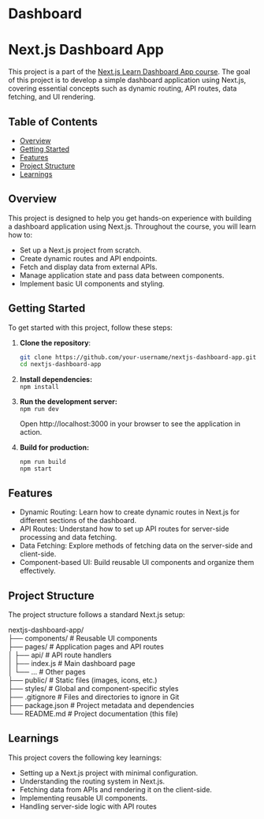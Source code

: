 # Dashboard

# Next.js Dashboard App

This project is a part of the [Next.js Learn Dashboard App course](https://nextjs.org/learn/dashboard-app). The goal of this project is to develop a simple dashboard application using Next.js, covering essential concepts such as dynamic routing, API routes, data fetching, and UI rendering.

## Table of Contents

- [Overview](#overview)
- [Getting Started](#getting-started)
- [Features](#features)
- [Project Structure](#project-structure)
- [Learnings](#learnings)

## Overview

This project is designed to help you get hands-on experience with building a dashboard application using Next.js. Throughout the course, you will learn how to:

- Set up a Next.js project from scratch.
- Create dynamic routes and API endpoints.
- Fetch and display data from external APIs.
- Manage application state and pass data between components.
- Implement basic UI components and styling.

## Getting Started

To get started with this project, follow these steps:

1. **Clone the repository**:

   ```bash
   git clone https://github.com/your-username/nextjs-dashboard-app.git
   cd nextjs-dashboard-app
   ```

2. **Install dependencies:**  
   `npm install`

3. **Run the development server:**  
   `npm run dev`

   Open http://localhost:3000 in your browser to see the application in action.

4. **Build for production:**

   ```
   npm run build
   npm start
   ```

## Features

- Dynamic Routing: Learn how to create dynamic routes in Next.js for different sections of the dashboard.
- API Routes: Understand how to set up API routes for server-side processing and data fetching.
- Data Fetching: Explore methods of fetching data on the server-side and client-side.
- Component-based UI: Build reusable UI components and organize them effectively.

## Project Structure

The project structure follows a standard Next.js setup:

nextjs-dashboard-app/  
├── components/ # Reusable UI components  
├── pages/ # Application pages and API routes  
│ ├── api/ # API route handlers  
│ ├── index.js # Main dashboard page  
│ └── ... # Other pages  
├── public/ # Static files (images, icons, etc.)  
├── styles/ # Global and component-specific styles  
├── .gitignore # Files and directories to ignore in Git  
├── package.json # Project metadata and dependencies  
└── README.md # Project documentation (this file)

## Learnings

This project covers the following key learnings:

- Setting up a Next.js project with minimal configuration.
- Understanding the routing system in Next.js.
- Fetching data from APIs and rendering it on the client-side.
- Implementing reusable UI components.
- Handling server-side logic with API routes
